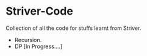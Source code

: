 # Striver-Code

Collection of all the code for stuffs learnt from Striver.

<ul>
<Li> Recursion. </Li>
<Li> DP [In Progress....]</Li>
</ul>
